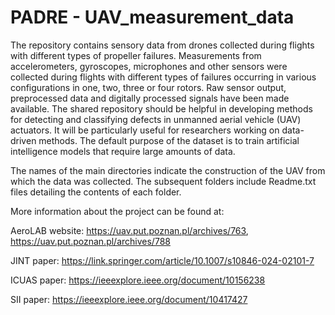 # PADRE - UAV_measurement_data

The repository contains sensory data from drones collected during flights with different types of propeller failures. Measurements from accelerometers, gyroscopes, microphones and other sensors were collected during flights with different types of failures occurring in various configurations in one, two, three or four rotors. Raw sensor output, preprocessed data and digitally processed signals have been made available. The shared repository should be helpful in developing methods for detecting and classifying defects in unmanned aerial vehicle (UAV) actuators. It will be particularly useful for researchers working on data-driven methods. The default purpose of the dataset is to train artificial intelligence models that require large amounts of data.

The names of the main directories indicate the construction of the UAV from which the data was collected. The subsequent folders include Readme.txt files detailing the contents of each folder.

More information about the project can be found at: 

AeroLAB website: https://uav.put.poznan.pl/archives/763, 
https://uav.put.poznan.pl/archives/788

JINT paper: https://link.springer.com/article/10.1007/s10846-024-02101-7

ICUAS paper: https://ieeexplore.ieee.org/document/10156238

SII paper: https://ieeexplore.ieee.org/document/10417427
